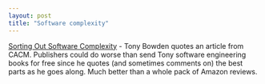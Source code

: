 ```yaml
---
layout: post
title: "Software complexity"
---
```




<a href="http://www.tmtm.com/insanity/2002/11/09.html">Sorting Out Software Complexity</a> - Tony Bowden quotes an article from CACM. Publishers could do worse than send Tony software engineering books for free since he quotes (and sometimes comments on) the best parts as he goes along. Much better than a whole pack of Amazon reviews.


